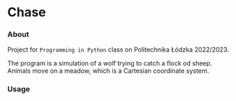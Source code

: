 # Chase

### About
Project for `Programming in Python` class on Politechnika Łódzka 2022/2023.

The program is a simulation of a wolf trying to catch a flock od sheep.
Animals move on a meadow, which is a Cartesian coordinate system.

### Usage